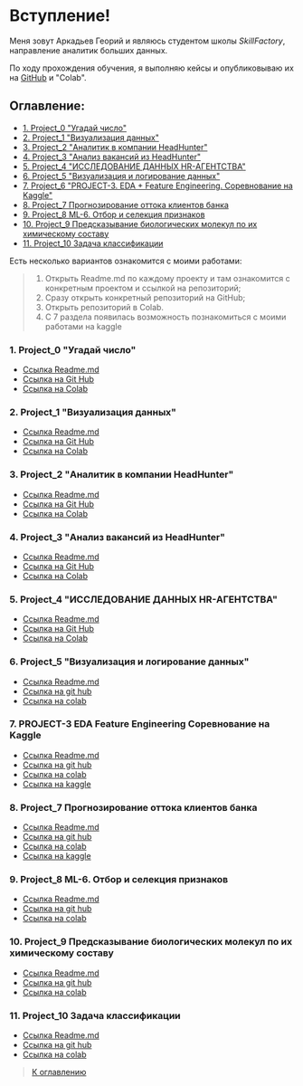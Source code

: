# Вступление!

Меня зовут Аркадьев Георий и являюсь студентом школы *SkillFactory*, направление аналитик больших данных.

По ходу прохождения обучения, я выполняю кейсы и опубликовываю их на [GitHub](https://github.com/qv1k1/I_Win/tree/main) и "Colab".

## Оглавление:

* [1. Project_0 "Угадай число"](README.md#1-project_0-угадай-число)
* [2. Project_1 "Визуализация данных"](README.md#2-project_1-визуализация-данных)
* [3. Project_2 "Аналитик в компании HeadHunter"](README.md#3-project_2-аналитик-в-компании-headhunter)
* [4. Project_3 "Анализ вакансий из HeadHunter"](README.md#4-project_3-анализ-вакансий-из-headhunter)
* [5. Project_4 "ИССЛЕДОВАНИЕ ДАННЫХ HR-АГЕНТСТВА"](README.md#5-project_4-исследование-данных-hr-агентства)
* [6. Project_5 "Визуализация и логирование данных"](README.md#6-project_5-визуализация-и-логирование-данных)
* [7. Project_6 "PROJECT-3. EDA + Feature Engineering. Соревнование на Kaggle"](README.md#7-project-3-eda-feature-engineering-соревнование-на-kaggle)
* [8. Project_7 Прогнозирование оттока клиентов банка](README.md#8-project_7-прогнозирование-оттока-клиентов-банка)
* [9. Project_8 ML-6. Отбор и селекция признаков](README.md#9-project_8-ml-6-отбор-и-селекция-признаков)
* [10. Project_9 Предсказывание биологических молекул по их химическому составу](README.md#10-project_9-предсказывание-биологических-молекул-по-их-химическому-составу)
* [11. Project_10 Задача классификации](README.md#11-project_10-задача-классификации)




Есть несколько вариантов ознакомится с моими работами:

>1. Открыть Readme.md по каждому проекту и там ознакомится с конкретным проектом и ссылкой на репозиторий;
>2. Сразу открыть конкретный репозиторий на GitHub;
>3. Открыть репозиторий в Colab.
>4. C 7 раздела появилась возможность познакомиться с моими работами на kaggle

### 1. Project_0 "Угадай число"
* [Ссылка Readme.md](https://github.com/qv1k1/I_Win/blob/main/02%20%D0%9F%D1%80%D0%BE%D0%B5%D0%BA%D1%82%D1%8B/project_0/README.md)
* [Ссылка на Git Hub](https://github.com/qv1k1/I_Win/blob/main/02%20%D0%9F%D1%80%D0%BE%D0%B5%D0%BA%D1%82%D1%8B/project_0/Final_task_1.ipynb)
* [Ссылка на Colab](https://colab.research.google.com/drive/1336HNAMRhyTpd5pHPiU81Pxgyxwdz3r0)

### 2. Project_1 "Визуализация данных"

* [Ссылка Readme.md](https://github.com/qv1k1/I_Win/blob/main/02%20%D0%9F%D1%80%D0%BE%D0%B5%D0%BA%D1%82%D1%8B/project_1/README.md)
* [Ссылка на Git Hub](https://github.com/qv1k1/I_Win/blob/main/02%20%D0%9F%D1%80%D0%BE%D0%B5%D0%BA%D1%82%D1%8B/project_1/PYTHON-13.1.%20%D0%92%D0%B8%D0%B7%D1%83%D0%B0%D0%BB%D0%B8%D0%B7%D0%B0%D1%86%D0%B8%D1%8F%20%D0%B4%D0%B0%D0%BD%D0%BD%D1%8B%D1%85.ipynb)
* [Ссылка на Colab](https://colab.research.google.com/drive/1SF4eXxQcHlhZriLSzC1oogJU6jfEiyWc)

### 3. Project_2 "Аналитик в компании HeadHunter"

* [Ссылка Readme.md](https://github.com/qv1k1/I_Win/blob/main/02%20%D0%9F%D1%80%D0%BE%D0%B5%D0%BA%D1%82%D1%8B/project_2/README.md)
* [Ссылка на Git Hub](https://github.com/qv1k1/I_Win/blob/main/02%20%D0%9F%D1%80%D0%BE%D0%B5%D0%BA%D1%82%D1%8B/project_2/Project-1._%D0%9D%D0%BE%D1%83%D1%82%D0%B1%D1%83%D0%BA-%D1%88%D0%B0%D0%B1%D0%BB%D0%BE%D0%BD.ipynb)
* [Ссылка на Colab](https://colab.research.google.com/drive/18SZ3WtNB2dZ49YuqQGRRTfpESo8CmpLN)


### 4. Project_3 "Анализ вакансий из HeadHunter"

* [Ссылка Readme.md](https://github.com/qv1k1/I_Win/blob/main/02%20%D0%9F%D1%80%D0%BE%D0%B5%D0%BA%D1%82%D1%8B/project_3/README.md)
* [Ссылка на Git Hub](https://github.com/qv1k1/I_Win/blob/main/02%20%D0%9F%D1%80%D0%BE%D0%B5%D0%BA%D1%82%D1%8B/project_3/Project_2_%D0%9D%D0%BE%D1%83%D1%82%D0%B1%D1%83%D0%BA_%D1%88%D0%B0%D0%B1%D0%BB%D0%BE%D0%BD.ipynb)
* [Ссылка на Colab](https://colab.research.google.com/drive/1U2IquL6yLeRFkFkXjB9WUBiJt15IDfin?usp=sharing)

### 5. Project_4 "ИССЛЕДОВАНИЕ ДАННЫХ HR-АГЕНТСТВА"

* [Ссылка Readme.md](https://github.com/qv1k1/I_Win/blob/main/02%20%D0%9F%D1%80%D0%BE%D0%B5%D0%BA%D1%82%D1%8B/project_4/README.md)
* [Ссылка на Git Hub](https://github.com/qv1k1/I_Win/blob/main/02%20%D0%9F%D1%80%D0%BE%D0%B5%D0%BA%D1%82%D1%8B/project_4/EDA-4.2_HR_agency.ipynb)
* [Ссылка на Colab](https://colab.research.google.com/drive/1QDmZZdT8i3-nltIDOlCaLW0cDdEijEZj?usp=sharing)


### 6. Project_5 "Визуализация и логирование данных"

* [Ссылка Readme.md](https://github.com/qv1k1/I_Win/tree/main/02%20%D0%9F%D1%80%D0%BE%D0%B5%D0%BA%D1%82%D1%8B/project_5#readme)
* [Ссылка на git hub](https://github.com/qv1k1/I_Win/blob/main/02%20%D0%9F%D1%80%D0%BE%D0%B5%D0%BA%D1%82%D1%8B/project_5/noshowappointments_cometml.ipynb)
* [Ссылка на colab](https://colab.research.google.com/drive/1RHdGWtmYiCqITX3VrE82vrIGACCzWg7w?usp=sharing)

### 7. PROJECT-3 EDA Feature Engineering Соревнование на Kaggle

* [Ссылка Readme.md](https://github.com/qv1k1/I_Win/blob/main/02%20%D0%9F%D1%80%D0%BE%D0%B5%D0%BA%D1%82%D1%8B/project_6/README.md)
* [Ссылка на git hub](https://github.com/qv1k1/I_Win/blob/main/02%20%D0%9F%D1%80%D0%BE%D0%B5%D0%BA%D1%82%D1%8B/project_6/version-32-07-04-24.ipynb)
* [Ссылка на colab](https://colab.research.google.com/drive/1K3dD6QGTtGsna0ZPSRRoikkrmsKrA1IC?usp=sharing)
* [Ссылка на kaggle](https://www.kaggle.com/code/gonaspect/version-32-07-04-24)

### 8. Project_7 Прогнозирование оттока клиентов банка

* [Ссылка Readme.md](https://github.com/qv1k1/I_Win/blob/main/02%20%D0%9F%D1%80%D0%BE%D0%B5%D0%BA%D1%82%D1%8B/project_7/README.md)
* [Ссылка на git hub](https://github.com/qv1k1/I_Win/blob/main/02%20%D0%9F%D1%80%D0%BE%D0%B5%D0%BA%D1%82%D1%8B/project_7/ML-3._%D0%9F%D1%80%D0%B0%D0%BA%D1%82%D0%B8%D0%BA%D0%B0._%D0%9D%D0%BE%D1%83%D1%82%D0%B1%D1%83%D0%BA-%D1%88%D0%B0%D0%B1%D0%BB%D0%BE%D0%BD.ipynb)
* [Ссылка на colab](https://colab.research.google.com/drive/15GGW0KxNOEBLIomSIg2s3g5xnfUYZRyr)
* [Ссылка на kaggle](https://www.kaggle.com/code/gonaspect/prognoz-banka-30-04-24?scriptVersionId=174887163)

### 9. Project_8 ML-6. Отбор и селекция признаков

* [Ссылка Readme.md](https://github.com/qv1k1/I_Win/blob/main/02%20%D0%9F%D1%80%D0%BE%D0%B5%D0%BA%D1%82%D1%8B/project_8/README.md)
* [Ссылка на git hub](https://github.com/qv1k1/I_Win/blob/main/02%20%D0%9F%D1%80%D0%BE%D0%B5%D0%BA%D1%82%D1%8B/project_8/ML-6.9.%20%D0%9C%D0%BE%D0%B4%D1%83%D0%BB%D1%8C%20ML-6%20(HW-03)%20%D0%97%D0%B0%D0%B4%D0%B0%D0%BD%D0%B8%D0%B5%209.5.ipynb)
* [Ссылка на colab](https://colab.research.google.com/drive/11Vm9ZZ5j9wKuJSty3XN0XnkuAPys3gZw?usp=sharing)

### 10. Project_9 Предсказывание биологических молекул по их химическому составу

* [Ссылка Readme.md](https://github.com/qv1k1/I_Win/blob/main/02%20%D0%9F%D1%80%D0%BE%D0%B5%D0%BA%D1%82%D1%8B/project_9/README.md)
* [Ссылка на git hub](https://github.com/qv1k1/I_Win/blob/main/02%20%D0%9F%D1%80%D0%BE%D0%B5%D0%BA%D1%82%D1%8B/project_9/ML-7.%20%20%D0%9F%D1%80%D0%B0%D0%BA%D1%82%D0%B8%D0%BA%D0%B0.ipynb)
* [Ссылка на colab](https://colab.research.google.com/drive/1oesXokqTPusIf6gv0-vdlaphg4yKi8Bl?usp=sharing)

### 11. Project_10 Задача классификации

* [Ссылка Readme.md](https://github.com/qv1k1/I_Win/blob/main/02%20%D0%9F%D1%80%D0%BE%D0%B5%D0%BA%D1%82%D1%8B/project_10/README.md)
* [Ссылка на git hub](https://github.com/qv1k1/I_Win/blob/main/02%20%D0%9F%D1%80%D0%BE%D0%B5%D0%BA%D1%82%D1%8B/project_10/Project_4_ML.ipynb)
* [Ссылка на colab](https://colab.research.google.com/drive/1-mDozFAwDzVQuwsvAL3Gw0yfh4jneI7i?usp=sharing)



> [К оглавлению](README.md#оглавление)

